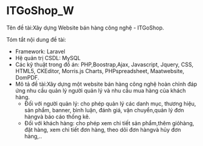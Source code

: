 # ITGoShop_W
Tên đề tài:Xây dựng Website bán hàng công nghệ - ITGoShop.

Tóm tắt nội dung đề tài:
- Framework: Laravel
- Hệ quản trị CSDL: MySQL
- Các kỹ thuật trong đồ án: PHP,Boostrap,Ajax, Javascript, Jquery, CSS, HTML5, CKEditor, Morris.js Charts, PHPspreadsheet, Maatwebsite, DomPDF.
- Mô tả đề tài:Xây dựng một website bán hàng công nghệ hoàn chỉnh đáp ứng nhu cầu quản lý người quản lý và nhu cầu mua hàng của khách hàng.
    + Đối với người quản lý: cho phép quản lý các danh mục, thương hiệu, sản phẩm, banner, bình luận, đánh giá, vận chuyển,quản lý đơn hàngvà báo cáo thống kê.
    + Đối với khách hàng: cho phép xem chi tiết sản phẩm,thêm giỏhàng, đặt hàng, xem chi tiết đơn hàng, theo dõi đơn hàngvà hủy đơn hàng,.. 
